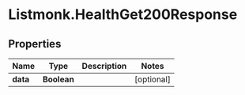 # Listmonk.HealthGet200Response

## Properties

Name | Type | Description | Notes
------------ | ------------- | ------------- | -------------
**data** | **Boolean** |  | [optional] 


